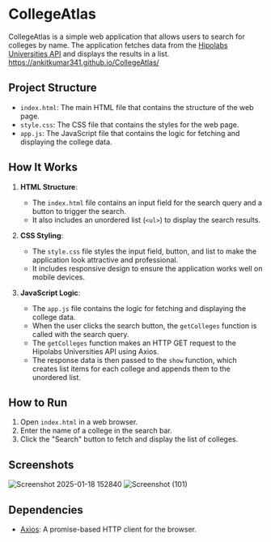 # CollegeAtlas

CollegeAtlas is a simple web application that allows users to search for colleges by name. The application fetches data from the [Hipolabs Universities API](http://universities.hipolabs.com/search?name=) and displays the results in a list.
https://ankitkumar341.github.io/CollegeAtlas/

## Project Structure

- `index.html`: The main HTML file that contains the structure of the web page.
- `style.css`: The CSS file that contains the styles for the web page.
- `app.js`: The JavaScript file that contains the logic for fetching and displaying the college data.

## How It Works

1. **HTML Structure**:
    - The `index.html` file contains an input field for the search query and a button to trigger the search.
    - It also includes an unordered list (`<ul>`) to display the search results.

2. **CSS Styling**:
    - The `style.css` file styles the input field, button, and list to make the application look attractive and professional.
    - It includes responsive design to ensure the application works well on mobile devices.

3. **JavaScript Logic**:
    - The `app.js` file contains the logic for fetching and displaying the college data.
    - When the user clicks the search button, the `getColleges` function is called with the search query.
    - The `getColleges` function makes an HTTP GET request to the Hipolabs Universities API using Axios.
    - The response data is then passed to the `show` function, which creates list items for each college and appends them to the unordered list.


## How to Run

1. Open `index.html` in a web browser.
2. Enter the name of a college in the search bar.
3. Click the "Search" button to fetch and display the list of colleges.

## Screenshots
![Screenshot 2025-01-18 152840](https://github.com/user-attachments/assets/2d4bafce-ed5d-4361-a004-e7db386c7a1b)
![Screenshot (101)](https://github.com/user-attachments/assets/00629993-8d9f-4381-8389-59157acc1bf0)


## Dependencies

- [Axios](https://cdn.jsdelivr.net/npm/axios@1.6.7/dist/axios.min.js): A promise-based HTTP client for the browser.
